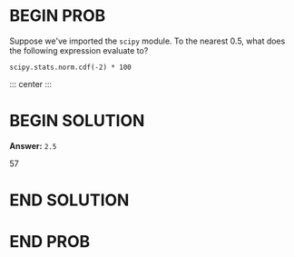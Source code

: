 # BEGIN PROB

Suppose we've imported the `scipy` module. To the nearest 0.5, what does
the following expression evaluate to?

`scipy.stats.norm.cdf(-2) * 100`

::: center
:::

# BEGIN SOLUTION
**Answer:** `2.5`

<average>57</average>
# END SOLUTION

# END PROB
